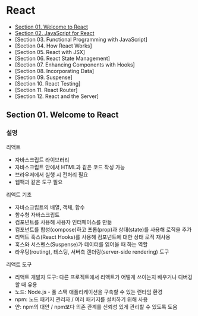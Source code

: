 # React
- [Section 01. Welcome to React](#section-01-welcome-to-react)
- [Section 02. JavaScript for React](#section-02-javascript-for-react)
- [Section 03. Functional Programming with JavaScript]
- [Section 04. How React Works]
- [Section 05. React with JSX]
- [Section 06. React State Management]
- [Section 07. Enhancing Components with Hooks]
- [Section 08. Incorporating Data]
- [Section 09. Suspense]
- [Section 10. React Testing]
- [Section 11. React Router]
- [Section 12. React and the Server]

## Section 01. Welcome to React
### 설명
리액트
- 자바스크립트 라이브러리
- 자바스크립트 안에서 HTML과 같은 코드 작성 가능
- 브라우저에서 실행 시 전처리 필요
- 웹팩과 같은 도구 필요

리액트 기초
- 자바스크립트의 배열, 객체, 함수
- 함수형 자바스크립트
- 컴포넌트를 사용해 사용자 인터페이스를 만듦
- 컴포넌트를 합성(compose)하고 프롭(prop)과 상태(state)를 사용해 로직을 추가
- 리액트 훅스(React Hooks)를 사용해 컴포넌트에 대한 상태 로직 재사용
- 훅스와 서스펜스(Suspense)가 데이터를 읽어올 때 하는 역할
- 라우팅(routing), 테스팅, 서버측 렌더링(server-side rendering) 도구

리액트 도구
- 리액트 개발자 도구: 다른 프로젝트에서 리액트가 어떻게 쓰이는지 배우거나 디버깅할 때 유용
- 노드: Node.js - 풀 스택 애플리케이션을 구축할 수 있는 런타임 환경
- npm: 노드 패키지 관리자 / 여러 패키지를 설치하기 위해 사용
- 얀: npm의 대안 / npm보다 의존 관계를 신뢰성 있게 관리할 수 있도록 도움
